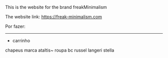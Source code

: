This is the website for the brand freakMinimalism

The website link: https://freak-minimalism.com







Por fazer:

------------------------------------------

- carrinho

chapeus marca ataltis~
roupa bc russel 
langeri stella